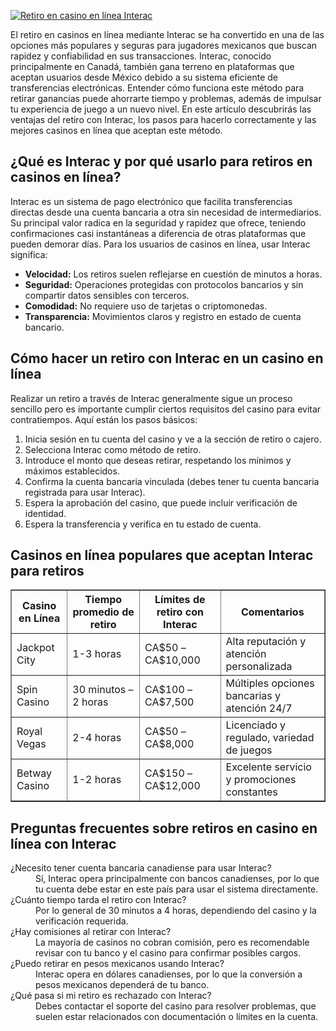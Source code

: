 [![Retiro en casino en línea Interac](https://123-caf.pages.dev/gitsignup.png)](https://vrmoo.ru/Bt82HjjY)

<p>El retiro en casinos en línea mediante Interac se ha convertido en una de las opciones más populares y seguras para jugadores mexicanos que buscan rapidez y confiabilidad en sus transacciones. Interac, conocido principalmente en Canadá, también gana terreno en plataformas que aceptan usuarios desde México debido a su sistema eficiente de transferencias electrónicas. Entender cómo funciona este método para retirar ganancias puede ahorrarte tiempo y problemas, además de impulsar tu experiencia de juego a un nuevo nivel. En este artículo descubrirás las ventajas del retiro con Interac, los pasos para hacerlo correctamente y las mejores casinos en línea que aceptan este método.</p>  <h2>¿Qué es Interac y por qué usarlo para retiros en casinos en línea?</h2> <p>Interac es un sistema de pago electrónico que facilita transferencias directas desde una cuenta bancaria a otra sin necesidad de intermediarios. Su principal valor radica en la seguridad y rapidez que ofrece, teniendo confirmaciones casi instantáneas a diferencia de otras plataformas que pueden demorar días. Para los usuarios de casinos en línea, usar Interac significa:</p> <ul>   <li><strong>Velocidad:</strong> Los retiros suelen reflejarse en cuestión de minutos a horas.</li>   <li><strong>Seguridad:</strong> Operaciones protegidas con protocolos bancarios y sin compartir datos sensibles con terceros.</li>   <li><strong>Comodidad:</strong> No requiere uso de tarjetas o criptomonedas.</li>   <li><strong>Transparencia:</strong> Movimientos claros y registro en estado de cuenta bancario.</li> </ul>  <h2>Cómo hacer un retiro con Interac en un casino en línea</h2> <p>Realizar un retiro a través de Interac generalmente sigue un proceso sencillo pero es importante cumplir ciertos requisitos del casino para evitar contratiempos. Aquí están los pasos básicos:</p> <ol>   <li>Inicia sesión en tu cuenta del casino y ve a la sección de retiro o cajero.</li>   <li>Selecciona Interac como método de retiro.</li>   <li>Introduce el monto que deseas retirar, respetando los mínimos y máximos establecidos.</li>   <li>Confirma la cuenta bancaria vinculada (debes tener tu cuenta bancaria registrada para usar Interac).</li>   <li>Espera la aprobación del casino, que puede incluir verificación de identidad.</li>   <li>Espera la transferencia y verifica en tu estado de cuenta.</li> </ol>  <h2>Casinos en línea populares que aceptan Interac para retiros</h2> <table border="1" cellpadding="5" cellspacing="0">   <thead>     <tr>       <th>Casino en Línea</th>       <th>Tiempo promedio de retiro</th>       <th>Límites de retiro con Interac</th>       <th>Comentarios</th>     </tr>   </thead>   <tbody>     <tr>       <td>Jackpot City</td>       <td>1-3 horas</td>       <td>CA$50 – CA$10,000</td>       <td>Alta reputación y atención personalizada</td>     </tr>     <tr>       <td>Spin Casino</td>       <td>30 minutos – 2 horas</td>       <td>CA$100 – CA$7,500</td>       <td>Múltiples opciones bancarias y atención 24/7</td>     </tr>     <tr>       <td>Royal Vegas</td>       <td>2-4 horas</td>       <td>CA$50 – CA$8,000</td>       <td>Licenciado y regulado, variedad de juegos</td>     </tr>     <tr>       <td>Betway Casino</td>       <td>1-2 horas</td>       <td>CA$150 – CA$12,000</td>       <td>Excelente servicio y promociones constantes</td>     </tr>   </tbody> </table>  <h2>Preguntas frecuentes sobre retiros en casino en línea con Interac</h2> <dl>   <dt>¿Necesito tener cuenta bancaria canadiense para usar Interac?</dt>   <dd>Sí, Interac opera principalmente con bancos canadienses, por lo que tu cuenta debe estar en este país para usar el sistema directamente.</dd>   <dt>¿Cuánto tiempo tarda el retiro con Interac?</dt>   <dd>Por lo general de 30 minutos a 4 horas, dependiendo del casino y la verificación requerida.</dd>   <dt>¿Hay comisiones al retirar con Interac?</dt>   <dd>La mayoría de casinos no cobran comisión, pero es recomendable revisar con tu banco y el casino para confirmar posibles cargos.</dd>   <dt>¿Puedo retirar en pesos mexicanos usando Interac?</dt>   <dd>Interac opera en dólares canadienses, por lo que la conversión a pesos mexicanos dependerá de tu banco.</dd>   <dt>¿Qué pasa si mi retiro es rechazado con Interac?</dt>   <dd>Debes contactar el soporte del casino para resolver problemas, que suelen estar relacionados con documentación o límites en la cuenta.</dd> </dl>